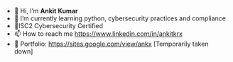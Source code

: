 - 👋 Hi, I’m **Ankit Kumar**
- 🌱 I’m currently learning python, cybersecurity practices and compliance
- 📄ISC2 Cybersecurity Certified 
- 📫 How to reach me https://www.linkedin.com/in/ankitkrx
- 🐧 Portfolio: https://sites.google.com/view/ankx [Temporarily taken down]
<!---
xerone2/xerone2 is a ✨ special ✨ repository because its `README.md` (this file) appears on your GitHub profile.
You can click the Preview link to take a look at your changes.
--->
